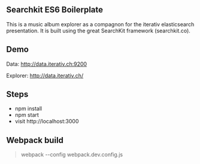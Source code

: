 ## Searchkit ES6 Boilerplate
This is a music album explorer as a compagnon for the iterativ elasticsearch presentation.
It is built using the great SearchKit framework (searchkit.co).


## Demo
Data: http://data.iterativ.ch:9200

Explorer: http://data.iterativ.ch/


## Steps
* npm install
* npm start
* visit http://localhost:3000


## Webpack build
> webpack --config webpack.dev.config.js

